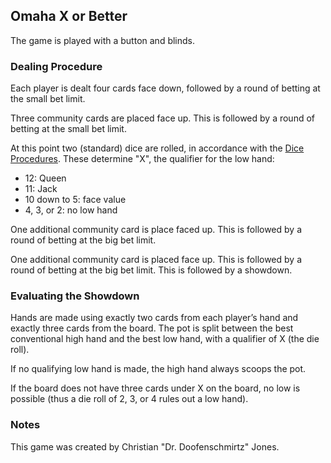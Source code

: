 Omaha X or Better
-----------------

The game is played with a button and blinds.

### Dealing Procedure

Each player is dealt four cards face down, followed by a round of betting at the
small bet limit.

Three community cards are placed face up. This is followed by a round of betting
at the small bet limit.

At this point two (standard) dice are rolled, in accordance with the [Dice
Procedures](./dice-procedures.md).  These determine "X", the qualifier
for the low hand:

* 12: Queen
* 11: Jack
* 10 down to 5: face value
* 4, 3, or 2: no low hand

One additional community card is place faced up. This is followed by a round of
betting at the big bet limit.

One additional community card is placed face up. This is followed by a round of
betting at the big bet limit. This is followed by a showdown.

### Evaluating the Showdown

Hands are made using exactly two cards from each player’s hand and exactly
three cards from the board.  The pot is split between the best conventional
high hand and the best low hand, with a qualifier of X (the die roll).

If no qualifying low hand is made, the high hand always scoops the pot.

If the board does not have three cards under X on the board, no low is possible
(thus a die roll of 2, 3, or 4 rules out a low hand).

### Notes

This game was created by Christian "Dr. Doofenschmirtz" Jones.

